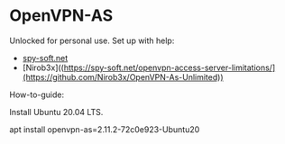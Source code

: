 # OpenVPN-AS
 Unlocked for personal use.
 Set up with help:
 - [spy-soft.net]((https://spy-soft.net/openvpn-access-server-limitations/))
 - [Nirob3x]((https://spy-soft.net/openvpn-access-server-limitations/](https://github.com/Nirob3x/OpenVPN-As-Unlimited))

 How-to-guide:

 Install Ubuntu 20.04 LTS.

 apt install openvpn-as=2.11.2-72c0e923-Ubuntu20
